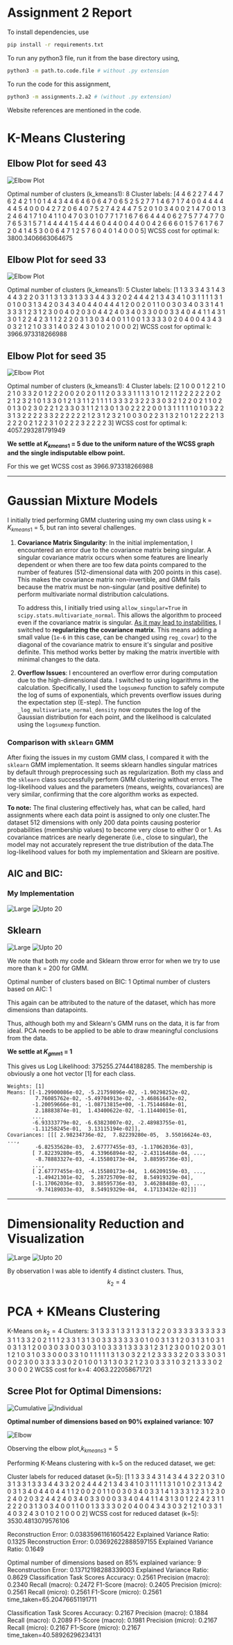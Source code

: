 # Assignment 2 Report

To install dependencies, use 
```bash
pip install -r requirements.txt
```

To run any python3 file, run it from the base directory using,
```bash
python3 -m path.to.code.file # without .py extension
```
To run the code for this assignment,
```bash
python3 -m assignments.2.a2 # (without .py extension)
```
Website references are mentioned in the code.

# K-Means Clustering

## Elbow Plot for seed 43

![Elbow Plot](./figures/elbow_kmeans_8.png)

Optimal number of clusters (k_kmeans1): 8
Cluster labels: [4 4 6 2 2 7 4 4 7 6 2 4 2 1 1 0 1 4 4 3 4 4 6 4 6 0 6 4 7 0 6 5 2 5 2 7 7
 1 4 6 7 1 7 4 0 0 4 4 4 4 4 4 5 4 0 0 0 4 2 7 2 0 6 4 0 7 5 2 7 4 2 4 4 7
 5 2 0 1 0 3 4 0 0 2 1 4 7 0 0 1 3 2 4 6 4 1 7 1 0 4 1 1 0 4 7 0 3 0 1 0 7
 7 1 7 1 6 7 6 6 4 4 4 0 6 2 7 5 7 7 4 7 7 0 7 6 5 3 1 5 7 1 4 4 4 4 1 5 4
 4 4 6 0 4 4 0 0 4 4 0 0 4 2 6 6 6 0 1 5 7 6 1 7 6 7 2 0 4 1 4 5 3 0 0 6 4
 7 1 2 5 7 6 0 4 0 1 4 0 0 0 5]
WCSS cost for optimal k: 3800.3406663064675


## Elbow Plot for seed 33

![Elbow Plot](./figures/elbow_kmeans_5.png)

Optimal number of clusters (k_kmeans1): 5
Cluster labels: [1 1 3 3 3 4 3 1 4 3 4 4 3 2 2 0 3 1 1 3 1 3 3 1 3 3 3 4 4 3 3 2 0 2 4 4 4
 2 1 3 4 3 4 1 0 3 1 1 1 1 3 1 0 1 0 0 3 1 3 4 2 0 3 4 3 4 0 4 4 0 4 4 4 1
 2 0 0 2 0 1 1 0 0 3 0 3 4 0 3 3 1 4 1 3 3 3 1 2 3 1 2 3 0 0 4 0 2 0 3 0 4
 4 2 4 0 3 4 0 3 3 0 0 0 3 3 4 0 4 4 1 1 4 3 1 3 0 1 2 2 4 2 3 1 1 2 2 2 0
 3 1 3 0 3 4 0 0 1 1 0 0 1 3 3 3 3 0 2 0 4 0 0 4 3 4 3 0 3 2 1 2 1 0 3 3 1
 4 0 3 2 4 3 0 1 0 2 1 0 0 0 2]
WCSS cost for optimal k: 3966.973318266988


## Elbow Plot for seed 35

![Elbow Plot](./figures/elbow_kmeans_4.png)

Optimal number of clusters (k_kmeans1): 4
Cluster labels: [2 1 0 0 0 1 2 2 1 0 2 1 0 3 3 2 0 1 2 2 2 0 0 2 0 2 0 1 1 2 0 3 3 3 1 1 1
 3 1 0 1 2 1 1 2 2 2 2 2 2 0 2 2 1 2 3 2 1 0 1 3 3 0 1 2 1 3 1 1 2 1 1 1 1
 3 3 3 2 3 2 2 3 3 0 3 2 1 2 2 0 2 1 1 0 2 0 1 3 0 2 3 0 2 2 1 2 3 3 0 3 1
 1 2 1 3 0 1 3 0 2 2 2 2 0 0 1 3 1 1 1 1 1 0 1 0 3 2 2 3 1 3 2 2 2 2 3 3 2
 2 2 2 2 2 1 2 3 1 2 3 2 1 0 0 3 0 2 2 3 1 3 2 1 0 1 2 2 2 2 1 3 2 2 2 0 2
 1 2 2 3 1 0 2 2 2 3 2 2 2 2 3]
WCSS cost for optimal k: 4057.293281791949

**We settle at $K_{kmeans1}$ = 5 due to the uniform nature of the WCSS graph and the single indisputable elbow point.**

For this we get WCSS cost as 3966.973318266988

---

# Gaussian Mixture Models

I initially tried performing GMM clustering using my own class using k = $K_{kmeans1}$ = 5, but ran into several challenges.

1. **Covariance Matrix Singularity**: 
   In the initial implementation, I encountered an error due to the covariance matrix being singular. A singular covariance matrix occurs when some features are linearly dependent or when there are too few data points compared to the number of features (512-dimensional data with 200 points in this case). This makes the covariance matrix non-invertible, and GMM fails because the matrix must be non-singular (and positive definite) to perform multivariate normal distribution calculations.

   To address this, I initially tried using `allow_singular=True` in `scipy.stats.multivariate_normal`. This allows the algorithm to proceed even if the covariance matrix is singular. [As it may lead to instabilities](https://stackoverflow.com/questions/35273908/scipy-stats-multivariate-normal-raising-linalgerror-singular-matrix-even-thou), I switched to **regularizing the covariance matrix**. This means adding a small value (`1e-6` in this case, can be changed using `reg_covar`) to the diagonal of the covariance matrix to ensure it's singular and positive definite. This method works better by making the matrix invertible with minimal changes to the data.

2. **Overflow Issues**:
  I encountered an overflow error during computation due to the high-dimensional data. I switched to using logarithms in the calculation. Specifically, I used the `logsumexp` function to safely compute the log of sums of exponentials, which prevents overflow issues during the expectation step (E-step). The function `_log_multivariate_normal_density` now computes the log of the Gaussian distribution for each point, and the likelihood is calculated using the `logsumexp` function.

### **Comparison with `sklearn` GMM**

After fixing the issues in my custom GMM class, I compared it with the `sklearn` GMM implementation. It seems sklearn handles singular matrices by default through preprocessing such as regularization. Both my class and the `sklearn` class successfully perform GMM clustering without errors. The log-likelihood values and the parameters (means, weights, covariances) are very similar, confirming that the core algorithm works as expected.

**To note:**
The final clustering effectively has, what can be called, hard assignments where each data point is assigned to only one cluster.The dataset  512 dimensions with only 200 data points causing posterior probabilities (membership values) to become very close to either 0 or 1. As covariance matrices are nearly degenerate (i.e., close to singular), the model may not accurately represent the true distribution of the data.The log-likelihood values for both my implementation and Sklearn are positive.

## AIC and BIC:

### My Implementation
![Large](./figures/aic_bic_gmm_large.png)
![Upto 20](./figures/aic_bic_gmm_upto_20.png)

## Sklearn
![Large](./figures/aic_bic_gmm_large_sklearn.png)
![Upto 20](./figures/aic_bic_gmm_upto_20_sklearn.png)

We note that both my code and Sklearn throw error for when we try to use more than k = 200 for GMM.

Optimal number of clusters based on BIC: 1
Optimal number of clusters based on AIC: 1

This again can be attributed to the nature of the dataset, which has more dimensions than datapoints. 

Thus, although both my and Sklearn's GMM runs on the data, it is far from ideal. PCA needs to be applied to be able to draw meaningful conclusions from the data.

**We settle at $K_{gmm1}$ = 1**

This gives us Log Likelihood: 375255.27444188285. The membership is obviously a one hot vector [1] for each class. 

```
Weights: [1]
Means: [[-1.29900086e-02, -5.21759896e-02, -1.90298252e-02,
         7.76085762e-02, -5.49704913e-02, -3.46861647e-02,
        -1.20059666e-01, -1.08713815e+00, -1.75144684e-01,
         2.18883874e-01,  1.43400622e-02, -1.11440015e-01,
        ...,
        -6.93333779e-02, -6.63823007e-02, -2.48983755e-01,
        -1.11258245e-01,  3.13115194e-02]], 
Covariances: [[[ 2.98234736e-02,  7.82239280e-05,  3.55016624e-03, ...,
         -6.82535628e-03,  2.67777455e-03, -1.17062036e-03],
        [ 7.82239280e-05,  4.33966894e-02, -2.43116468e-04, ...,
         -8.78883327e-03, -4.15580173e-04,  3.88595736e-03],
        ...,
        [ 2.67777455e-03, -4.15580173e-04,  1.66209159e-03, ...,
         -1.49421301e-02,  5.28725709e-02,  8.54919329e-04],
        [-1.17062036e-03,  3.88595736e-03,  3.46288488e-03, ...,
         -9.74189033e-03,  8.54919329e-04,  4.17133432e-02]]]
```

---

# Dimensionality Reduction and Visualization

![Large](./figures/pca_2d.png)
![Upto 20](./figures/pca_3d.png)

By observation I was able to identify 4 distinct clusters. Thus, $$k_2 = 4$$

# PCA + KMeans Clustering

K-Means on $k_2 = 4$
Clusters:
3 1 3 3 3 1 3 3 1 3 3 1 3 2 2 0 3 3 3 3 3 3 3 3 3 3 3 1 1 3 3 2 0 2 1 1 1
 2 3 3 1 3 1 3 0 3 3 3 3 3 3 3 0 1 0 0 3 1 3 1 2 0 3 1 3 1 0 3 1 0 3 1 3 1
 2 0 0 3 0 3 3 0 0 3 0 3 1 0 3 3 3 1 3 3 3 3 1 2 3 1 2 3 0 0 1 0 2 0 3 0 1
 1 2 1 0 3 1 0 3 3 0 0 0 3 3 1 0 1 1 1 1 1 3 1 3 0 3 2 2 1 2 3 3 3 3 2 2 0
 3 3 3 0 3 1 0 0 2 3 0 0 3 3 3 3 3 0 2 0 1 0 0 1 3 1 3 0 3 2 1 2 3 0 3 3 3
 1 0 3 2 1 3 3 3 0 2 3 0 0 0 2
WCSS cost for k=4: 4063.222058671721

## Scree Plot for Optimal Dimensions:

![Cumulative](./figures/scree_plot_cumulative.png)
![Individual](./figures/scree_plot_individual.png)

**Optimal number of dimensions based on 90% explained variance: 107**

![Elbow](figures/elbow_kmeans_optimal_clusters_5.png)

Observing the elbow plot,$k_{kmeans3} = 5$

Performing K-Means clustering with k=5 on the reduced dataset, we get:

Cluster labels for reduced dataset (k=5): [1 1 3 3 3 4 3 1 4 3 4 4 3 2 2 0 3 1 0 3 1 3 3 1 3 3 3 4 4 3 3 2 0 2 4 4 4
 2 1 3 4 3 4 1 0 3 1 1 1 1 3 1 0 1 0 2 3 1 3 4 2 0 3 1 3 4 0 4 4 0 4 4 1 1
 2 0 0 2 0 1 1 0 0 3 0 3 4 0 3 3 1 4 1 3 3 3 1 2 3 1 2 3 0 2 4 0 2 0 3 2 4
 4 2 4 0 3 4 0 3 3 0 0 0 3 3 4 0 4 4 1 1 4 3 1 3 0 1 2 2 4 2 3 1 1 2 2 2 0
 3 1 3 0 3 4 0 0 1 1 0 0 1 3 3 3 3 0 2 0 4 0 0 4 3 4 3 0 3 2 1 2 1 0 3 3 1
 4 0 3 2 4 3 0 1 0 2 1 0 0 0 2]
WCSS cost for reduced dataset (k=5): 3530.4813079576106

Reconstruction Error: 0.03835961161605422
Explained Variance Ratio: 0.1325
Reconstruction Error: 0.03692622888597155
Explained Variance Ratio: 0.1649


Optimal number of dimensions based on 85% explained variance: 9
Reconstruction Error: 0.13712198288339003
Explained Variance Ratio: 0.8629
Classification Task Scores
Accuracy: 0.2561
  Precision (macro): 0.2340
  Recall (macro): 0.2472
  F1-Score (macro): 0.2405
  Precision (micro): 0.2561
  Recall (micro): 0.2561
  F1-Score (micro): 0.2561
time_taken=65.20476651191711

Classification Task Scores
Accuracy: 0.2167
  Precision (macro): 0.1884
  Recall (macro): 0.2089
  F1-Score (macro): 0.1981
  Precision (micro): 0.2167
  Recall (micro): 0.2167
  F1-Score (micro): 0.2167
time_taken=40.58926296234131